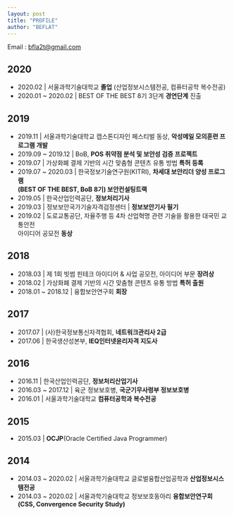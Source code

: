 ```yaml
---
layout: post
title: "PROFILE"
author: "BEFLAT"
---
```


Email : bfla2t@gmail.com

## 2020
- 2020.02 | 서울과학기술대학교 **졸업** (산업정보시스템전공, 컴퓨터공학 복수전공)
- 2020.01 ~ 2020.02 | BEST OF THE BEST 8기 3단계 **경연단계** 진출

## 2019
- 2019.11 | 서울과학기술대학교 캡스톤디자인 페스티벌 동상, **악성메일 모의훈련 프로그램 개발**
- 2019.09 ~ 2019.12 | BoB, **POS 취약점 분석 및 보안성 검증 프로젝트**
- 2019.07 | 가상화폐 결제 기반의 시간 맞춤형 콘텐츠 유통 방법 **특허 등록**
- 2019.07 ~ 2020.03 | 한국정보기술연구원(KITRI), **차세대 보안리더 양성 프로그램  
(BEST OF THE BEST, BoB 8기) 보안컨설팅트랙**
- 2019.05 | 한국산업인력공단, **정보처리기사**
- 2019.03 | 정보보안국가기술자격검정센터 | **정보보안기사 필기**
- 2019.02 | 도로교통공단, 자율주행 등 4차 산업혁명 관련 기술을 활용한 대국민 교통안전  
아이디어 공모전 **동상**


## 2018
- 2018.03 | 제 1회 빗썸 핀테크 아이디어 & 사업 공모전, 아이디어 부문 **장려상**
- 2018.02 | 가상화폐 결제 기반의 시간 맞춤형 콘텐츠 유통 방법 **특허 출원**
- 2018.01 ~ 2018.12 | 융합보안연구회 **회장**

## 2017
- 2017.07 | (사)한국정보통신자격협회, **네트워크관리사 2급**
- 2017.06 | 한국생산성본부, **IEQ인터넷윤리자격 지도사**

## 2016
- 2016.11 | 한국산업인력공단, **정보처리산업기사**
- 2016.03 ~ 2017.12 | 육군 정보보호병, **국군기무사령부 정보보호병**
- 2016.01 | 서울과학기술대학교 **컴퓨터공학과 복수전공**

## 2015
- 2015.03 | **OCJP**(Oracle Certified Java Programmer)

## 2014
- 2014.03 ~ 2020.02 | 서울과학기술대학교 글로벌융합산업공학과 **산업정보시스템전공**
- 2014.03 ~ 2020.02 | 서울과학기술대학교 정보보호동아리 **융합보안연구회   
(CSS, Convergence Security Study)**

